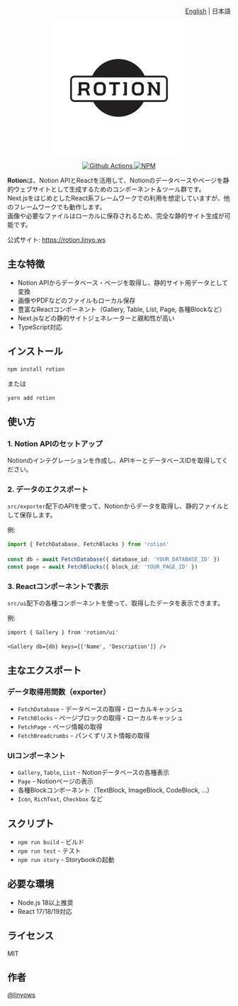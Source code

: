 <p align="right"><a href="https://github.com/linyows/rotion/blob/main/README.md">English</a> | 日本語</p>

<p align="center">
  <a href="https://rotion.linyo.ws">
    <picture>
      <source media="(prefers-color-scheme: dark)" srcset="https://github.com/linyows/rotion/blob/main/misc/rotion-dark-bg.svg?raw=true">
      <img alt="Rotion" src="https://github.com/linyows/rotion/blob/main/misc/rotion.svg?raw=true" width="300">
    </picture>
  </a>
</p>

<p align="center">
  <a href="https://github.com/linyows/rotion/actions">
    <img src="https://img.shields.io/github/actions/workflow/status/linyows/rotion/build.yml?branch=main&style=for-the-badge&labelColor=000000" alt="Github Actions" />
  </a>
  <a href="https://www.npmjs.com/package/rotion">
    <img src="http://img.shields.io/npm/v/rotion.svg?style=for-the-badge&labelColor=000000" alt="NPM" />
  </a>
</p>

**Rotion**は、Notion APIとReactを活用して、Notionのデータベースやページを静的ウェブサイトとして生成するためのコンポーネント＆ツール群です。  
Next.jsをはじめとしたReact系フレームワークでの利用を想定していますが、他のフレームワークでも動作します。  
画像や必要なファイルはローカルに保存されるため、完全な静的サイト生成が可能です。

公式サイト: https://rotion.linyo.ws

主な特徴
--

- Notion APIからデータベース・ページを取得し、静的サイト用データとして変換
- 画像やPDFなどのファイルもローカル保存
- 豊富なReactコンポーネント（Gallery, Table, List, Page, 各種Blockなど）
- Next.jsなどの静的サイトジェネレーターと親和性が高い
- TypeScript対応

インストール
--

```bash
npm install rotion
```

または

```bash
yarn add rotion
```

使い方
--

### 1. Notion APIのセットアップ

Notionのインテグレーションを作成し、APIキーとデータベースIDを取得してください。

### 2. データのエクスポート

`src/exporter`配下のAPIを使って、Notionからデータを取得し、静的ファイルとして保存します。

例:
```ts
import { FetchDatabase, FetchBlocks } from 'rotion'

const db = await FetchDatabase({ database_id: 'YOUR_DATABASE_ID' })
const page = await FetchBlocks({ block_id: 'YOUR_PAGE_ID' })
```

### 3. Reactコンポーネントで表示

`src/ui`配下の各種コンポーネントを使って、取得したデータを表示できます。

例:
```tsx
import { Gallery } from 'rotion/ui'

<Gallery db={db} keys={['Name', 'Description']} />
```

主なエクスポート
--

### データ取得用関数（exporter）

- `FetchDatabase` - データベースの取得・ローカルキャッシュ
- `FetchBlocks` - ページブロックの取得・ローカルキャッシュ
- `FetchPage` - ページ情報の取得
- `FetchBreadcrumbs` - パンくずリスト情報の取得

### UIコンポーネント

- `Gallery`, `Table`, `List` - Notionデータベースの各種表示
- `Page` - Notionページの表示
- 各種Blockコンポーネント（TextBlock, ImageBlock, CodeBlock, ...）
- `Icon`, `RichText`, `Checkbox` など

スクリプト
--

- `npm run build` - ビルド
- `npm run test` - テスト
- `npm run story` - Storybookの起動

必要な環境
--

- Node.js 18以上推奨
- React 17/18/19対応

ライセンス
--

MIT

作者
--

[@linyows](https://github.com/linyows) 
